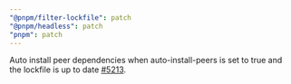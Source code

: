 ```yaml
---
"@pnpm/filter-lockfile": patch
"@pnpm/headless": patch
"pnpm": patch
---
```


Auto install peer dependencies when auto-install-peers is set to true and the lockfile is up to date [#5213](https://github.com/pnpm/pnpm/issues/5213).
